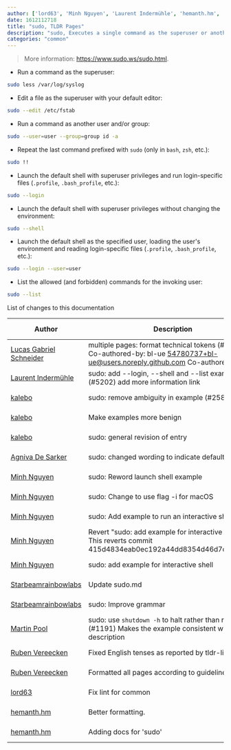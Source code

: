 ```yaml
---
author: ['lord63', 'Minh Nguyen', 'Laurent Indermühle', 'hemanth.hm', 'Ruben Vereecken', 'Agniva De Sarker', 'Martin Pool', 'kalebo', 'Lucas Gabriel Schneider', 'Starbeamrainbowlabs']
date: 1612112718
title: "sudo, TLDR Pages"
description: "sudo, Executes a single command as the superuser or another user."
categories: "common"
---
```

> More information: <https://www.sudo.ws/sudo.html>.

- Run a command as the superuser:

```bash
sudo less /var/log/syslog
```

- Edit a file as the superuser with your default editor:

```bash
sudo --edit /etc/fstab
```

- Run a command as another user and/or group:

```bash
sudo --user=user --group=group id -a
```

- Repeat the last command prefixed with `sudo` (only in `bash`, `zsh`, etc.):

```bash
sudo !!
```

- Launch the default shell with superuser privileges and run login-specific files (`.profile`, `.bash_profile`, etc.):

```bash
sudo --login
```

- Launch the default shell with superuser privileges without changing the environment:

```bash
sudo --shell
```

- Launch the default shell as the specified user, loading the user's environment and reading login-specific files (`.profile`, `.bash_profile`, etc.):

```bash
sudo --login --user=user
```

- List the allowed (and forbidden) commands for the invoking user:

```bash
sudo --list
```
List of changes to this documentation


Author | Description | ISO 8601 Date | GitHub link
------|-----|-----|-----
[Lucas Gabriel Schneider](mailto:casdpa@gmail.com) | multiple pages: format technical tokens (#5119) Co-authored-by: bl-ue <54780737+bl-ue@users.noreply.github.com> Co-authored-by: [...] | 2021-01-31T18:05:18 | [a5fe31bc47ae](https://github.com/tldr-pages/tldr/commit/a5fe31bc47aece3efa5e66b52b3cf384f27d5d72)
[Laurent Indermühle](mailto:honiix@pm.me) | sudo: add --login, --shell and --list examples (#5202) add more information link | 2021-01-30T22:04:40 | [d8be3f35a37a](https://github.com/tldr-pages/tldr/commit/d8be3f35a37a5654563ef5238d6b9ea8eb46eecf)
[kalebo](mailto:kaleb.olson@gmail.com) | sudo: remove ambiguity in example (#2585) | 2018-11-13T16:45:28 | [58633331063b](https://github.com/tldr-pages/tldr/commit/58633331063b031cd0f95dd0357f15a8f8065594)
[kalebo](mailto:kaleb.olson@gmail.com) | Make examples more benign | 2018-11-12T11:32:17 | [6d32be73d192](https://github.com/tldr-pages/tldr/commit/6d32be73d1924dae3d5ccddc754d2d08f9c003cd)
[kalebo](mailto:kaleb.olson@gmail.com) | sudo: general revision of entry | 2018-11-12T11:32:17 | [84713e06effd](https://github.com/tldr-pages/tldr/commit/84713e06effdb44777cc7b75364f183617713596)
[Agniva De Sarker](mailto:agnivade@yahoo.co.in) | sudo: changed wording to indicate default shell | 2017-11-29T04:27:56 | [49468f7b4813](https://github.com/tldr-pages/tldr/commit/49468f7b4813bae8e643b4e202309de174489ce3)
[Minh Nguyen](mailto:minh@mnguyen.io) | sudo: Reword launch shell example | 2017-11-29T00:59:03 | [8d002cd40628](https://github.com/tldr-pages/tldr/commit/8d002cd406281c13e2ce888053e633cde9a7c691)
[Minh Nguyen](mailto:minh@mnguyen.io) | sudo: Change to use flag -i for macOS | 2017-11-27T08:14:18 | [38788de92a2f](https://github.com/tldr-pages/tldr/commit/38788de92a2f6ed7fc47826cbd48e9d1b720fd82)
[Minh Nguyen](mailto:minh@mnguyen.io) | sudo: Add example to run an interactive shell | 2017-11-27T07:48:29 | [4c9f12072e3c](https://github.com/tldr-pages/tldr/commit/4c9f12072e3c2db369810857d81ed248c09af196)
[Minh Nguyen](mailto:minh@mnguyen.io) | Revert "sudo: add example for interactive shell" This reverts commit 415d4834eab0ec192a44dd8354d46d7df0f7ea8f. | 2017-11-27T07:19:13 | [bcd4efd8857b](https://github.com/tldr-pages/tldr/commit/bcd4efd8857b3d75d70f3395ca94bffca2bfd841)
[Minh Nguyen](mailto:minh@mnguyen.io) | sudo: add example for interactive shell | 2017-11-27T07:09:29 | [415d4834eab0](https://github.com/tldr-pages/tldr/commit/415d4834eab0ec192a44dd8354d46d7df0f7ea8f)
[Starbeamrainbowlabs](mailto:sbrl@starbeamrainbowlabs.com) | Update sudo.md | 2017-10-02T06:20:47 | [e8fe8aaa9e40](https://github.com/tldr-pages/tldr/commit/e8fe8aaa9e40487feb11cbc4edb30f04f94962c4)
[Starbeamrainbowlabs](mailto:sbrl@starbeamrainbowlabs.com) | sudo: Improve grammar | 2017-10-02T06:20:47 | [d6d57e8f6f8a](https://github.com/tldr-pages/tldr/commit/d6d57e8f6f8a09681e3985d362a52c527a0f59ed)
[Martin Pool](mailto:mbp@sourcefrog.net) | sudo: use `shutdown -h` to halt rather than reboot (#1191) Makes the example consistent with its description | 2016-12-06T14:39:45 | [fe37d4fb838e](https://github.com/tldr-pages/tldr/commit/fe37d4fb838e052f7268b35133e28a21caafd5be)
[Ruben Vereecken](mailto:rubenvereecken@gmail.com) | Fixed English tenses as reported by tldr-lint | 2016-01-16T15:12:05 | [5a26958e942c](https://github.com/tldr-pages/tldr/commit/5a26958e942c16ccf9eb1a58bfe4e410b1707e64)
[Ruben Vereecken](mailto:rubenvereecken@gmail.com) | Formatted all pages according to guidelines. | 2016-01-08T09:38:59 | [066582e8eab5](https://github.com/tldr-pages/tldr/commit/066582e8eab57bce9861cc8d379e158d61f1cc95)
[lord63](mailto:lord63.j@gmail.com) | Fix lint for common | 2015-10-23T02:02:34 | [56a7cba6568f](https://github.com/tldr-pages/tldr/commit/56a7cba6568fcdaaeca2ddf0b80341cfc7de6285)
[hemanth.hm](mailto:hemanth.hm@gmail.com) | Better formatting. | 2014-06-27T18:01:28 | [7e5ba0ce48ef](https://github.com/tldr-pages/tldr/commit/7e5ba0ce48efafa7d75eb3e541feb3a6469d824d)
[hemanth.hm](mailto:hemanth.hm@gmail.com) | Adding docs for 'sudo' | 2014-06-26T15:12:56 | [c21f4de00e96](https://github.com/tldr-pages/tldr/commit/c21f4de00e9610976f5b93d5e4b69079abc8b48b)

